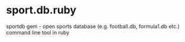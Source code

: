 sport.db.ruby
=============

sportdb gem - open sports database (e.g. football.db, formula1.db etc.) command line tool in ruby
